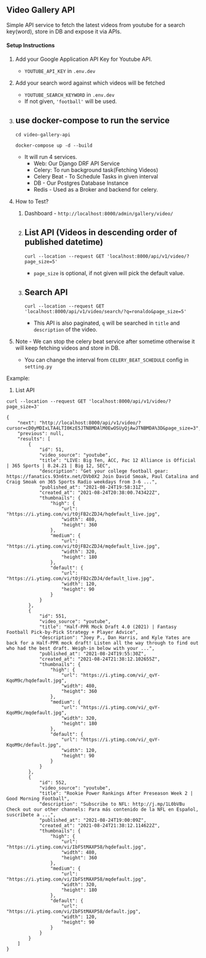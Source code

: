 ## Video Gallery API

Simple API service to fetch the latest videos from youtube for a
search key(word), store in DB and expose it via APIs.


#### Setup Instructions

1. Add your Google Application API Key for Youtube API.
    - `YOUTUBE_API_KEY` in `.env.dev`

2. Add your search word against which videos will be fetched
    - `YOUTUBE_SEARCH_KEYWORD` in `.env.dev`
    - If not given, `'football'` will be used.

3. use docker-compose to run the service
    -
    ```
    cd video-gallery-api

    docker-compose up -d --build
    ```
    - It will run 4 services.
        - Web: Our Django DRF API Service
        - Celery: To run background task(Fetching Videos)
        - Celery Beat - To Schedule Tasks in given interval
        - DB - Our Postgres Database Instance
        - Redis - Used as a Broker and backend for celery.


4. How to Test?
    1. Dashboard - `http://localhost:8000/admin/gallery/video/`

    2. List API (Videos in descending order of published datetime)
        -
        ```
        curl --location --request GET 'localhost:8000/api/v1/video/?page_size=5'
        ```
        - `page_size` is optional, if not given will pick the default value.

    3. Search API
        -
        ```
        curl --location --request GET 'localhost:8000/api/v1/video/search/?q=ronaldo&page_size=5'
        ```
        - This API is also paginated, `q` will be searched in `title` and `description` of the video.

5. Note - We can stop the celery beat service after sometime otherwise it will keep
fetching videos and store in DB.
    - You can change the interval from `CELERY_BEAT_SCHEDULE` config in `setting.py`

Example:

1. List API

```
curl --location --request GET 'localhost:8000/api/v1/video/?page_size=3'

{
    "next": "http://localhost:8000/api/v1/video/?cursor=cD0yMDIxLTA4LTI0KzE5JTNBMDAlM0EwOSUyQjAwJTNBMDA%3D&page_size=3",
    "previous": null,
    "results": [
        {
            "id": 51,
            "video_source": "youtube",
            "title": "LIVE: Big Ten, ACC, Pac 12 Alliance is Official | 365 Sports | 8.24.21 | Big 12, SEC",
            "description": "Get your college football gear: https://fanatics.93n6tx.net/DVb0X2 Join David Smoak, Paul Catalina and Craig Smoak on 365 Sports Radio weekdays from 3-6 ...",
            "published_at": "2021-08-24T19:58:31Z",
            "created_at": "2021-08-24T20:38:00.743422Z",
            "thumbnails": {
                "high": {
                    "url": "https://i.ytimg.com/vi/tOjFB2cZDJ4/hqdefault_live.jpg",
                    "width": 480,
                    "height": 360
                },
                "medium": {
                    "url": "https://i.ytimg.com/vi/tOjFB2cZDJ4/mqdefault_live.jpg",
                    "width": 320,
                    "height": 180
                },
                "default": {
                    "url": "https://i.ytimg.com/vi/tOjFB2cZDJ4/default_live.jpg",
                    "width": 120,
                    "height": 90
                }
            }
        },
        {
            "id": 551,
            "video_source": "youtube",
            "title": "Half-PPR Mock Draft 4.0 (2021) | Fantasy Football Pick-by-Pick Strategy + Player Advice",
            "description": "Joey P., Dan Harris, and Kyle Yates are back for a Half-PPR mock draft! Listen all the way through to find out who had the best draft. Weigh-in below with your ...",
            "published_at": "2021-08-24T19:55:30Z",
            "created_at": "2021-08-24T21:38:12.102655Z",
            "thumbnails": {
                "high": {
                    "url": "https://i.ytimg.com/vi/_qvY-KqoM9c/hqdefault.jpg",
                    "width": 480,
                    "height": 360
                },
                "medium": {
                    "url": "https://i.ytimg.com/vi/_qvY-KqoM9c/mqdefault.jpg",
                    "width": 320,
                    "height": 180
                },
                "default": {
                    "url": "https://i.ytimg.com/vi/_qvY-KqoM9c/default.jpg",
                    "width": 120,
                    "height": 90
                }
            }
        },
        {
            "id": 552,
            "video_source": "youtube",
            "title": "Rookie Power Rankings After Preseason Week 2 | Good Morning Football",
            "description": "Subscribe to NFL: http://j.mp/1L0bVBu Check out our other channels: Para más contenido de la NFL en Español, suscríbete a ...",
            "published_at": "2021-08-24T19:00:09Z",
            "created_at": "2021-08-24T21:38:12.114622Z",
            "thumbnails": {
                "high": {
                    "url": "https://i.ytimg.com/vi/IbFStMAXP58/hqdefault.jpg",
                    "width": 480,
                    "height": 360
                },
                "medium": {
                    "url": "https://i.ytimg.com/vi/IbFStMAXP58/mqdefault.jpg",
                    "width": 320,
                    "height": 180
                },
                "default": {
                    "url": "https://i.ytimg.com/vi/IbFStMAXP58/default.jpg",
                    "width": 120,
                    "height": 90
                }
            }
        }
    ]
}
```
